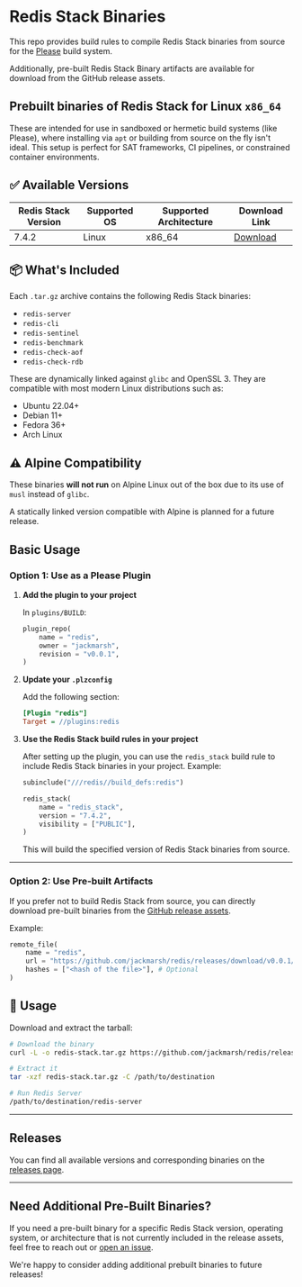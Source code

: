 # Redis Stack Binaries

This repo provides build rules to compile Redis Stack binaries from source for the [Please](https://please.build) build system.

Additionally, pre-built Redis Stack Binary artifacts are available for download from the GitHub release assets.

## Prebuilt binaries of Redis Stack for Linux `x86_64`

These are intended for use in sandboxed or hermetic build systems (like Please), where installing via `apt` or building from source on the fly isn't ideal. This setup is perfect for SAT frameworks, CI pipelines, or constrained container environments.

## ✅ Available Versions

| Redis Stack Version | Supported OS | Supported Architecture | Download Link |
|---------------------|--------------|-------------------------|---------------|
| 7.4.2               | Linux        | x86_64                 | [Download](https://github.com/jackmarsh/redis/releases/download/v0.0.1/redis-7.4.2-linux_x86_64.tar.gz) |

## 📦 What's Included

Each `.tar.gz` archive contains the following Redis Stack binaries:
* `redis-server`
* `redis-cli`
* `redis-sentinel`
* `redis-benchmark`
* `redis-check-aof`
* `redis-check-rdb`

These are dynamically linked against `glibc` and OpenSSL 3. They are compatible with most modern Linux distributions such as:
* Ubuntu 22.04+
* Debian 11+
* Fedora 36+
* Arch Linux

## ⚠️ Alpine Compatibility

These binaries **will not run** on Alpine Linux out of the box due to its use of `musl` instead of `glibc`.

A statically linked version compatible with Alpine is planned for a future release.

## Basic Usage

### Option 1: Use as a Please Plugin

1. **Add the plugin to your project**

   In `plugins/BUILD`:
   ```python
   plugin_repo(
       name = "redis",
       owner = "jackmarsh",
       revision = "v0.0.1",
   )
   ```

2. **Update your `.plzconfig`**

   Add the following section:
   ```ini
   [Plugin "redis"]
   Target = //plugins:redis
   ```

3. **Use the Redis Stack build rules in your project**

   After setting up the plugin, you can use the `redis_stack` build rule to include Redis Stack binaries in your project. Example:
   ```python
   subinclude("///redis//build_defs:redis")

   redis_stack(
       name = "redis_stack",
       version = "7.4.2",
       visibility = ["PUBLIC"],
   )
   ```

   This will build the specified version of Redis Stack binaries from source.

---

### Option 2: Use Pre-built Artifacts

If you prefer not to build Redis Stack from source, you can directly download pre-built binaries from the [GitHub release assets](https://github.com/jackmarsh/redis/releases).

Example:
```python
remote_file(
    name = "redis",
    url = "https://github.com/jackmarsh/redis/releases/download/v0.0.1/redis-7.4.2-linux_x86_64.tar.gz",
    hashes = ["<hash of the file>"], # Optional
)
```

## 🔧 Usage

Download and extract the tarball:

```bash
# Download the binary
curl -L -o redis-stack.tar.gz https://github.com/jackmarsh/redis/releases/download/v0.0.2/redis-7.4.2-linux_x86_64.tar.gz

# Extract it
tar -xzf redis-stack.tar.gz -C /path/to/destination

# Run Redis Server
/path/to/destination/redis-server
```

---

## Releases

You can find all available versions and corresponding binaries on the [releases page](https://github.com/jackmarsh/redis/releases).

---

## Need Additional Pre-Built Binaries?

If you need a pre-built binary for a specific Redis Stack version, operating system, or architecture that is not currently included in the release assets, feel free to reach out or [open an issue](https://github.com/jackmarsh/redis/issues).

We're happy to consider adding additional prebuilt binaries to future releases!
